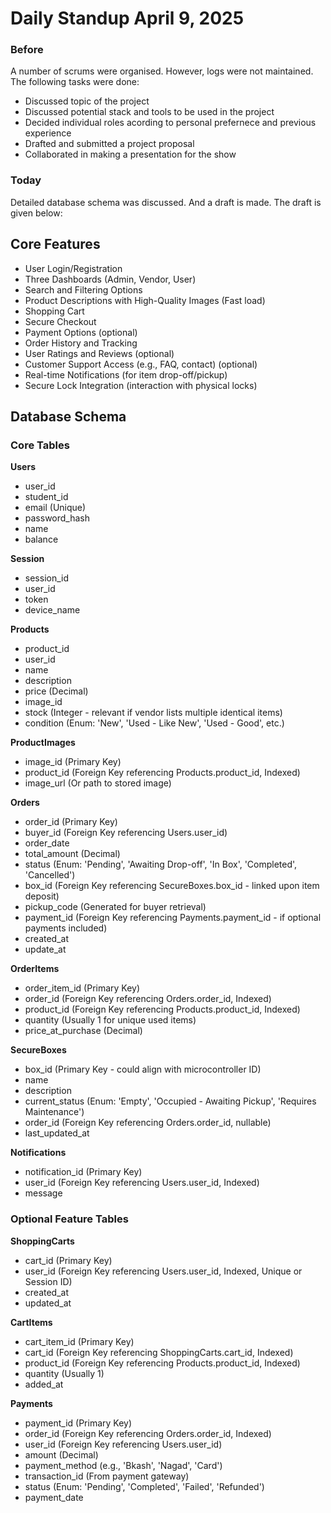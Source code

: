 # Daily Standup April 9, 2025

### Before
A number of scrums were organised. However, logs were not maintained. The following tasks were done:
- Discussed topic of the project
- Discussed potential stack and tools to be used in the project
- Decided individual roles acording to personal prefernece and previous experience
- Drafted and submitted a project proposal
- Collaborated in making a presentation for the show 

### Today
Detailed database schema was discussed. And a draft is made. The draft is given below:

## Core Features
- User Login/Registration
- Three Dashboards (Admin, Vendor, User)
- Search and Filtering Options
- Product Descriptions with High-Quality Images (Fast load)
- Shopping Cart
- Secure Checkout
- Payment Options (optional)
- Order History and Tracking
- User Ratings and Reviews (optional)
- Customer Support Access (e.g., FAQ, contact) (optional)
- Real-time Notifications (for item drop-off/pickup)
- Secure Lock Integration (interaction with physical locks)

## Database Schema

### Core Tables

**Users**
- user_id 
- student_id
- email (Unique)
- password_hash
- name
- balance

**Session**
- session_id
- user_id
- token
- device_name

**Products**
- product_id
- user_id 
- name
- description
- price (Decimal)
- image_id
- stock (Integer - relevant if vendor lists multiple identical items)
- condition (Enum: 'New', 'Used - Like New', 'Used - Good', etc.)

**ProductImages**
- image_id (Primary Key)
- product_id (Foreign Key referencing Products.product_id, Indexed)
- image_url (Or path to stored image)

**Orders**
- order_id (Primary Key)
- buyer_id (Foreign Key referencing Users.user_id)
- order_date
- total_amount (Decimal)
- status (Enum: 'Pending', 'Awaiting Drop-off', 'In Box', 'Completed', 'Cancelled')
- box_id (Foreign Key referencing SecureBoxes.box_id - linked upon item deposit)
- pickup_code (Generated for buyer retrieval)
- payment_id (Foreign Key referencing Payments.payment_id - if optional payments included)
- created_at
- update_at

**OrderItems**
- order_item_id (Primary Key)
- order_id (Foreign Key referencing Orders.order_id, Indexed)
- product_id (Foreign Key referencing Products.product_id, Indexed)
- quantity (Usually 1 for unique used items)
- price_at_purchase (Decimal)

**SecureBoxes**
- box_id (Primary Key - could align with microcontroller ID)
- name
- description
- current_status (Enum: 'Empty', 'Occupied - Awaiting Pickup', 'Requires Maintenance')
- order_id (Foreign Key referencing Orders.order_id, nullable)
- last_updated_at

**Notifications**
- notification_id (Primary Key)
- user_id (Foreign Key referencing Users.user_id, Indexed)
- message

### Optional Feature Tables

**ShoppingCarts**
- cart_id (Primary Key)
- user_id (Foreign Key referencing Users.user_id, Indexed, Unique or Session ID)
- created_at
- updated_at

**CartItems**
- cart_item_id (Primary Key)
- cart_id (Foreign Key referencing ShoppingCarts.cart_id, Indexed)
- product_id (Foreign Key referencing Products.product_id, Indexed)
- quantity (Usually 1)
- added_at

**Payments**
- payment_id (Primary Key)
- order_id (Foreign Key referencing Orders.order_id, Indexed)
- user_id (Foreign Key referencing Users.user_id)
- amount (Decimal)
- payment_method (e.g., 'Bkash', 'Nagad', 'Card')
- transaction_id (From payment gateway)
- status (Enum: 'Pending', 'Completed', 'Failed', 'Refunded')
- payment_date
